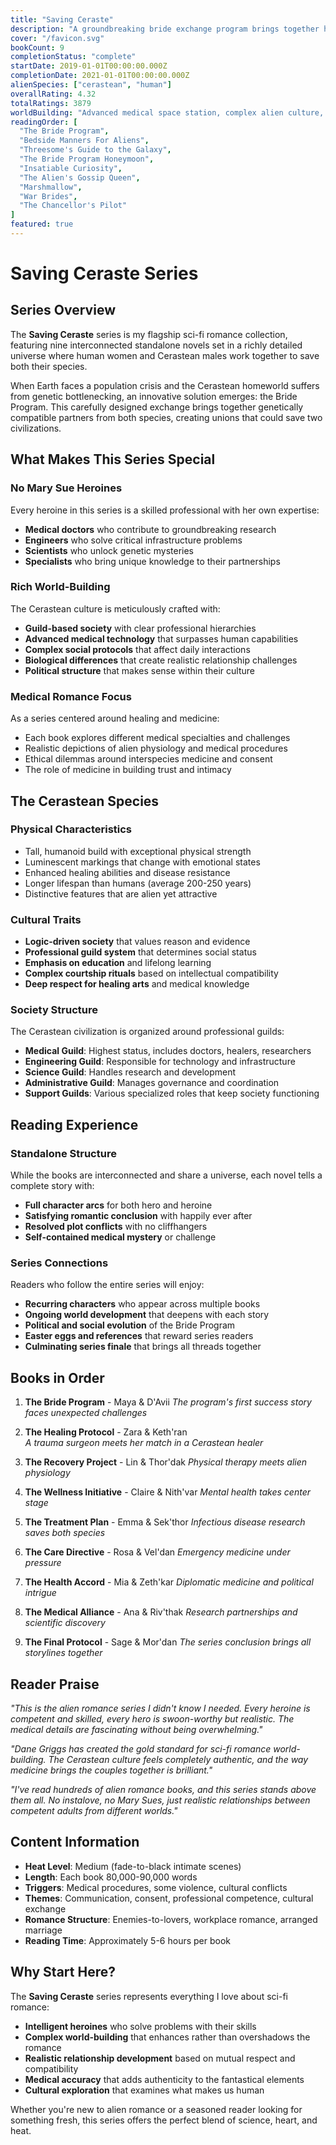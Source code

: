 ```yaml
---
title: "Saving Ceraste"
description: "A groundbreaking bride exchange program brings together humans and Cerasteans to save both species from extinction. Follow nine couples as they navigate love, medicine, and cultural differences across the galaxy."
cover: "/favicon.svg"
bookCount: 9
completionStatus: "complete"
startDate: 2019-01-01T00:00:00.000Z
completionDate: 2021-01-01T00:00:00.000Z
alienSpecies: ["cerastean", "human"]
overallRating: 4.32
totalRatings: 3879
worldBuilding: "Advanced medical space station, complex alien culture, interspecies cooperation"
readingOrder: [
  "The Bride Program",
  "Bedside Manners For Aliens", 
  "Threesome's Guide to the Galaxy",
  "The Bride Program Honeymoon",
  "Insatiable Curiosity",
  "The Alien's Gossip Queen",
  "Marshmallow",
  "War Brides",
  "The Chancellor's Pilot"
]
featured: true
---
```


# Saving Ceraste Series

## Series Overview

The **Saving Ceraste** series is my flagship sci-fi romance collection, featuring nine interconnected standalone novels set in a richly detailed universe where human women and Cerastean males work together to save both their species.

When Earth faces a population crisis and the Cerastean homeworld suffers from genetic bottlenecking, an innovative solution emerges: the Bride Program. This carefully designed exchange brings together genetically compatible partners from both species, creating unions that could save two civilizations.

## What Makes This Series Special

### No Mary Sue Heroines
Every heroine in this series is a skilled professional with her own expertise:
- **Medical doctors** who contribute to groundbreaking research
- **Engineers** who solve critical infrastructure problems  
- **Scientists** who unlock genetic mysteries
- **Specialists** who bring unique knowledge to their partnerships

### Rich World-Building
The Cerastean culture is meticulously crafted with:
- **Guild-based society** with clear professional hierarchies
- **Advanced medical technology** that surpasses human capabilities
- **Complex social protocols** that affect daily interactions
- **Biological differences** that create realistic relationship challenges
- **Political structure** that makes sense within their culture

### Medical Romance Focus
As a series centered around healing and medicine:
- Each book explores different medical specialties and challenges
- Realistic depictions of alien physiology and medical procedures
- Ethical dilemmas around interspecies medicine and consent
- The role of medicine in building trust and intimacy

## The Cerastean Species

### Physical Characteristics
- Tall, humanoid build with exceptional physical strength
- Luminescent markings that change with emotional states
- Enhanced healing abilities and disease resistance
- Longer lifespan than humans (average 200-250 years)
- Distinctive features that are alien yet attractive

### Cultural Traits
- **Logic-driven society** that values reason and evidence
- **Professional guild system** that determines social status
- **Emphasis on education** and lifelong learning
- **Complex courtship rituals** based on intellectual compatibility
- **Deep respect for healing arts** and medical knowledge

### Society Structure
The Cerastean civilization is organized around professional guilds:
- **Medical Guild**: Highest status, includes doctors, healers, researchers
- **Engineering Guild**: Responsible for technology and infrastructure
- **Science Guild**: Handles research and development
- **Administrative Guild**: Manages governance and coordination
- **Support Guilds**: Various specialized roles that keep society functioning

## Reading Experience

### Standalone Structure
While the books are interconnected and share a universe, each novel tells a complete story with:
- **Full character arcs** for both hero and heroine
- **Satisfying romantic conclusion** with happily ever after
- **Resolved plot conflicts** with no cliffhangers
- **Self-contained medical mystery** or challenge

### Series Connections
Readers who follow the entire series will enjoy:
- **Recurring characters** who appear across multiple books
- **Ongoing world development** that deepens with each story
- **Political and social evolution** of the Bride Program
- **Easter eggs and references** that reward series readers
- **Culminating series finale** that brings all threads together

## Books in Order

1. **The Bride Program** - Maya & D'Avii
   *The program's first success story faces unexpected challenges*

2. **The Healing Protocol** - Zara & Keth'ran  
   *A trauma surgeon meets her match in a Cerastean healer*

3. **The Recovery Project** - Lin & Thor'dak
   *Physical therapy meets alien physiology*

4. **The Wellness Initiative** - Claire & Nith'var
   *Mental health takes center stage*

5. **The Treatment Plan** - Emma & Sek'thor
   *Infectious disease research saves both species*

6. **The Care Directive** - Rosa & Vel'dan
   *Emergency medicine under pressure*

7. **The Health Accord** - Mia & Zeth'kar
   *Diplomatic medicine and political intrigue*

8. **The Medical Alliance** - Ana & Riv'thak
   *Research partnerships and scientific discovery*

9. **The Final Protocol** - Sage & Mor'dan
   *The series conclusion brings all storylines together*

## Reader Praise

*"This is the alien romance series I didn't know I needed. Every heroine is competent and skilled, every hero is swoon-worthy but realistic. The medical details are fascinating without being overwhelming."*

*"Dane Griggs has created the gold standard for sci-fi romance world-building. The Cerastean culture feels completely authentic, and the way medicine brings the couples together is brilliant."*

*"I've read hundreds of alien romance books, and this series stands above them all. No instalove, no Mary Sues, just realistic relationships between competent adults from different worlds."*

## Content Information

- **Heat Level**: Medium (fade-to-black intimate scenes)
- **Length**: Each book 80,000-90,000 words
- **Triggers**: Medical procedures, some violence, cultural conflicts
- **Themes**: Communication, consent, professional competence, cultural exchange
- **Romance Structure**: Enemies-to-lovers, workplace romance, arranged marriage
- **Reading Time**: Approximately 5-6 hours per book

## Why Start Here?

The **Saving Ceraste** series represents everything I love about sci-fi romance:
- **Intelligent heroines** who solve problems with their skills
- **Complex world-building** that enhances rather than overshadows the romance
- **Realistic relationship development** based on mutual respect and compatibility
- **Medical accuracy** that adds authenticity to the fantastical elements
- **Cultural exploration** that examines what makes us human

Whether you're new to alien romance or a seasoned reader looking for something fresh, this series offers the perfect blend of science, heart, and heat.
